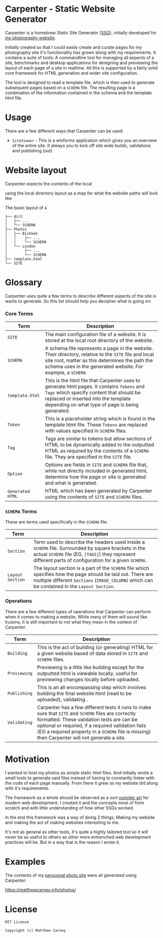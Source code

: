 # Carpenter - Static Website Generator

Carpenter is a homebrew Static Site Generator ([SSG](https://en.wikipedia.org/wiki/Static_site_generator)), initially developed for [my photography website](https://matthewcarney.info/photos/feb-2021/). 

Initially created so that I could easily create and curate pages for my photography site it's functionality has grown along with my requirements. It contains a suite of tools: A commandline tool for managing all aspects of a site, benchmarks and desktop applications for designing and previewing the layout of each page of a site in realtime. All this is supported by a fairly solid core framework for HTML generation and wider site configuration.

The tool is designed to read a template file, which is then used to generate subsequent pages based on a `SCHEMA` file. The resulting page is a combination of the information contained in the schema and the template html file.

# Usage

There are a few different ways that Carpenter can be used:

- `SiteViewer` - This is a winforms application which gives you an overview of the entire site. It always you to kick off site wide builds, validations and publishing (out)

# Website layout

Carpenter expects the contents of the local

using the local directory layout as a map for what the website paths will look like

The basic layout of a 
```
├── dir2
│   ├── ...
│   └── SCHEMA
├── Photos
│   ├── Bishkek
│   │    ├── ...
│   │    └── SCHEMA
│   └── London
│        ├── ...
│        └── SCHEMA
├── template.html
└── SITE
```

# Glossary

Carpenter uses quite a few terms to describe different aspects of the site is wants to generate. So this list should help you decipher what is going on:

### Core Terms

| Term | Description |
| --- | --- |
| `SITE` | The main configuration file of a website. It is stored at the local root directory of the website.|
| `SCHEMA` | A schema file represents a page in the website. Their directory, relative to the `SITE` file and local site root, matter as this determines the path the schema uses in the generated website. For example, a `SCHEMA`|
| `template.html` | This is the html file that Carpenter uses to generate html pages. It contains `Tokens` and `Tags` which specify content that should be replaced or inserted into the template depending on what type of page is being generated.|
| `Token` | This is a placeholder string which is found in the template html file. These `Tokens` are replaced with values specified in `SCHEMA` files. |
| `Tag` | Tags are similar to tokens but allow sections of HTML to be dynamically added to the outputted HTML as required by the contents of a `SCHEMA` file. They are specified in the `SITE` file. |
| `Option` | Options are fields in `SITE` and `SCHEMA` file that, while not directly included in generated html, determine how the page or site is generated and what is generated. |
| `Generated HTML` | HTML which has been generated by Carpenter using the contents of `SITE` and `SCHEMA` files. |

### `SCHEMA` Terms

These are terms used specifically in the `SCHEMA` file:

| Term | Description |
| --- | --- |
| `Section` | Term used to describe the headers used inside a `SCHEMA` file. Surrounded by square brackets in the actual `SCHEMA` file (EG, `[TAGS]`) they represent different parts of configuration for a given `SCHEMA`. |
| `Layout Section` | The layout section is a part of the `SCHEMA` file which specifies how the page should be laid out. There are multiple different `Sections` (`IMAGE_COLUMN`) which can be contained in the `Layout Section`. |

### Operations

There are a few different types of operations that Carpenter can perform when it comes to making a website. While many of them will sound like truisms, it is still important to not what they mean in the context of Carpenter.

| Term | Description |
| --- | --- |
| `Building` | This is the act of building (or generating) HTML for a given website based of data stored in `SITE` and `SCHEMA` files.|
| `Previewing` | Previewing is a little like building except for the outputted html is viewable locally, useful for previewing changes locally before uploaded. |
| `Publishing` | This is an all encompassing step which involves building the final website html (read to be uploaded), validating .|
| `Validating` | Carpenter has a few different tests it runs to make sure that `SITE` and `SCHEMA` files are correctly formatted. These validation tests are can be optional or required, if a required validation fails (EG a required property in a `SCHEMA` file is missing) then Carpenter will not generate a site.

# Motivation

I wanted to host my photos as simple static html files. And initially wrote a small tools to generate said files instead of having to constantly tinker with the code of each page manually. From there it grew as my website did along with it's requirements.

The framework as a whole should be observed as a sort [outsider art](https://en.wikipedia.org/wiki/Outsider_art) for modern web development. I created it and the concepts most of from scratch and with little understanding of how other SSGs worked.

In the end this framework was a way of doing 2 things; Making my website and making the act of making websites interesting to me.

It's not as general as other tools, it's quite a highly tailored tool so it will never be as useful to others as other more entrenched web development practices will be. But in a way that is the reason I wrote it.

# Examples

The contents of my [personnal photo site](https://matthewcarney.info/photos/feb-2021/) were all generated using Carpenter:

https://matthewcarney.info/photos/

# License 

```
MIT License

Copyright (c) Matthew Carney

```
